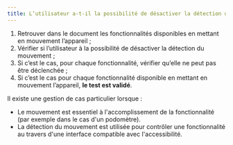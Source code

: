 ```yaml
---
title: L’utilisateur a-t-il la possibilité de désactiver la détection du mouvement pour éviter un déclenchement accidentel de la fonctionnalité (hors cas particuliers) ?
---
```


1. Retrouver dans le document les fonctionnalités disponibles en mettant en mouvement l’appareil ;
2. Vérifier si l’utilisateur à la possibilité de désactiver la détection du mouvement ;
3. Si c’est le cas, pour chaque fonctionnalité, vérifier qu’elle ne peut pas être déclenchée ;
4. Si c’est le cas pour chaque fonctionnalité disponible en mettant en mouvement l’appareil, **le test est validé**.

Il existe une gestion de cas particulier lorsque :

- Le mouvement est essentiel à l'accomplissement de la fonctionnalité (par exemple dans le cas d'un podomètre).
- La détection du mouvement est utilisée pour contrôler une fonctionnalité au travers d'une interface compatible avec l'accessibilité.
